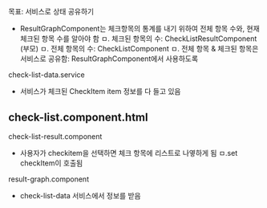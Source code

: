 # 

목표: 서비스로 상태 공유하기

- ResultGraphComponent는 체크항목의 통계를 내기 위하여 전체 항목 수와, 현재 체크된 항목 수를 알아야 함
  ㅁ. 체크된 항목의 수: CheckListResultComponent (부모)
  ㅁ. 전체 항목의 수: CheckListComponent
  ㅁ. 전체 항목 & 체크된 항목은 서비스로 공유함: ResultGraphComponent에서 사용하도록
  

check-list-data.service
- 서비스가 체크된 CheckItem item 정보를 다 들고 있음
 
check-list.component.html
- 

check-list-result.component
- 사용자가 checkitem을 선택하면 체크 항목에 리스트로 나옇하게 됨
  ㅁ.set checkItem이 호출됨

result-graph.component
- check-list-data 서비스에서 정보를 받음
